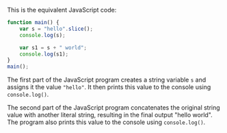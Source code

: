 This is the equivalent JavaScript code:
```javascript
function main() {
    var s = "hello".slice();
    console.log(s);

    var s1 = s + " world";
    console.log(s1);
}
main();
```
The first part of the JavaScript program creates a string variable `s` and assigns it the value `"hello"`. It then prints this value to the console using `console.log()`.

The second part of the JavaScript program concatenates the original string value with another literal string, resulting in the final output "hello world". The program also prints this value to the console using `console.log()`.
